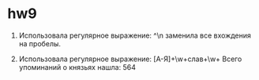 # hw9

1) Использовала регулярное выражение: ^\n заменила все вхождения на пробелы.

2) Использовала регулярное выражение: [А-Я]+\w+слав+\w+ Всего упоминаний о князьях нашла: 564
